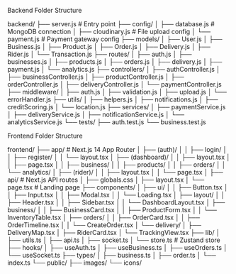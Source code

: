 Backend Folder Structure



backend/
├── server.js                 # Entry point
├── config/
│   ├── database.js          # MongoDB connection
│   ├── cloudinary.js        # File upload config
│   └── payment.js           # Payment gateway config
├── models/
│   ├── User.js
│   ├── Business.js
│   ├── Product.js
│   ├── Order.js
│   ├── Delivery.js
│   ├── Rider.js
│   └── Transaction.js
├── routes/
│   ├── auth.js
│   ├── businesses.js
│   ├── products.js
│   ├── orders.js
│   ├── delivery.js
│   ├── payment.js
│   └── analytics.js
├── controllers/
│   ├── authController.js
│   ├── businessController.js
│   ├── productController.js
│   ├── orderController.js
│   ├── deliveryController.js
│   └── paymentController.js
├── middleware/
│   ├── auth.js
│   ├── validation.js
│   ├── upload.js
│   └── errorHandler.js
├── utils/
│   ├── helpers.js
│   ├── notifications.js
│   ├── creditScoring.js
│   └── location.js
├── services/
│   ├── paymentService.js
│   ├── deliveryService.js
│   ├── notificationService.js
│   └── analyticsService.js
└── tests/
    ├── auth.test.js
    └── business.test.js







Frontend Folder Structure




frontend/
├── app/                    # Next.js 14 App Router
│   ├── (auth)/
│   │   ├── login/
│   │   ├── register/
│   │   └── layout.tsx
│   ├── (dashboard)/
│   │   ├── layout.tsx
│   │   ├── page.tsx
│   │   ├── business/
│   │   ├── products/
│   │   ├── orders/
│   │   └── analytics/
│   ├── (rider)/
│   │   ├── layout.tsx
│   │   └── page.tsx
│   ├── api/               # Next.js API routes
│   ├── globals.css
│   ├── layout.tsx
│   └── page.tsx           # Landing page
├── components/
│   ├── ui/
│   │   ├── Button.tsx
│   │   ├── Input.tsx
│   │   ├── Modal.tsx
│   │   └── Loading.tsx
│   ├── layout/
│   │   ├── Header.tsx
│   │   ├── Sidebar.tsx
│   │   └── DashboardLayout.tsx
│   ├── business/
│   │   ├── BusinessCard.tsx
│   │   ├── ProductForm.tsx
│   │   └── InventoryTable.tsx
│   ├── orders/
│   │   ├── OrderCard.tsx
│   │   ├── OrderTimeline.tsx
│   │   └── CreateOrder.tsx
│   └── delivery/
│       ├── DeliveryMap.tsx
│       ├── RiderCard.tsx
│       └── TrackingView.tsx
├── lib/
│   ├── utils.ts
│   ├── api.ts
│   ├── socket.ts
│   └── store.ts           # Zustand store
├── hooks/
│   ├── useAuth.ts
│   ├── useBusiness.ts
│   ├── useOrders.ts
│   └── useSocket.ts
├── types/
│   ├── business.ts
│   ├── order.ts
│   └── index.ts
└── public/
    ├── images/
    └── icons/